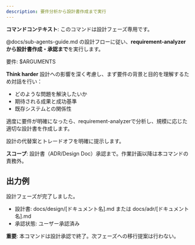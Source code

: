 ```yaml
---
description: 要件分析から設計書作成まで実行
---
```


**コマンドコンテキスト**: このコマンドは設計フェーズ専用です。

@docs/sub-agents-guide.md の設計フローに従い、**requirement-analyzer から設計書作成・承認まで**を実行します。

要件: $ARGUMENTS

**Think harder** 設計への影響を深く考慮し、まず要件の背景と目的を理解するため対話を行い：
- どのような問題を解決したいか
- 期待される成果と成功基準
- 既存システムとの関係性

適度に要件が明確になったら、requirement-analyzerで分析し、規模に応じた適切な設計書を作成します。

設計の代替案とトレードオフを明確に提示します。

**スコープ**: 設計書（ADR/Design Doc）承認まで。作業計画以降は本コマンドの責務外。

## 出力例
設計フェーズが完了しました。
- 設計書: docs/design/[ドキュメント名].md または docs/adr/[ドキュメント名].md
- 承認状態: ユーザー承認済み

**重要**: 本コマンドは設計承認で終了。次フェーズへの移行提案は行わない。